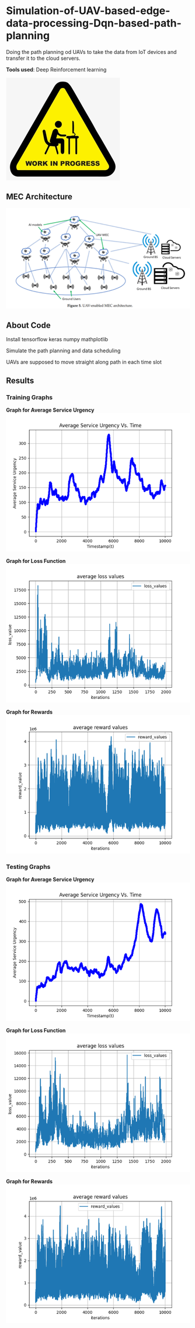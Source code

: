 # Simulation-of-UAV-based-edge-data-processing-Dqn-based-path-planning

Doing the path planning od UAVs to take the data from IoT devices and transfer it to the cloud servers.

**Tools used**: Deep Reinforcement learning

![Image1](wip.jpeg)


## MEC Architecture

![Image1](UAV.png)


## About Code

Install tensorflow keras numpy mathplotlib

Simulate the path planning and data scheduling

UAVs are supposed to move straight along path in each time slot

## Results

### Training Graphs

**Graph for Average Service Urgency**
![Service](https://github.com/RIBTAS007/RL-MTP/blob/main/Average%20Service%20Urgency%20for%20equal%20alpha.png)

**Graph for Loss Function**
![Loss values](Average_Loss_Values.png)

**Graph for Rewards**
![Rewards](Average_Reward_Values.png)

### Testing Graphs

**Graph for Average Service Urgency**
![Service Urgency](https://github.com/RIBTAS007/RL-MTP/blob/main/Average%20Service%20Urgency%20for%20equal%20alphat.png)

**Graph for Loss Function**
![Loss Values](Average_Loss_Valuest.png)

**Graph for Rewards**
![Rewards](Average_Reward_Valuest.png)

